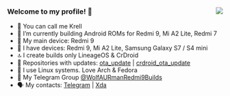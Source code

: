 ### Welcome to my profile! 🤟 [<img align="right" src="https://user-images.githubusercontent.com/93985232/194731947-2106c79a-5ec8-4206-a496-2dc8c2213a24.gif"/>](https://sfw.furaffinity.net/view/26665049/)
- 👤 You can call me Krell 
- 📱 I’m currently building Android ROMs for Redmi 9, Mi A2 Lite, Redmi 7
- 📲 My main device: Redmi 9
- 📝 I have devices: Redmi 9, Mi A2 Lite, Samsung Galaxy S7 / S4 mini
- 🔝 I create builds only LineageOS & CrDroid
- 🤙 Repositories with updates: [ota_update](https://github.com/WolfAURman/ota_update) | [crdroid_ota_update](https://github.com/WolfAURman/crdroid_ota_update)
- 🐧 I use Linux systems. Love Arch & Fedora
- 👥 My Telegram Group [@WolfAURmanRedmi9Builds](https://t.me/WolfAURmanRedmi9Builds)
- 🗣 My contacts: [Telegram](https://t.me/red_hat_interprise13) | [Xda](https://forum.xda-developers.com/m/furry__wolf.11566643/)
